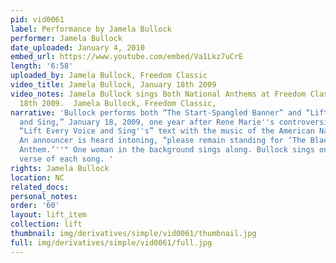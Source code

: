 ```yaml
---
pid: vid0061
label: Performance by Jamela Bullock
performer: Jamela Bullock
date_uploaded: January 4, 2010
embed_url: https://www.youtube.com/embed/Va1Lkz7uCrE
length: '6:58'
uploaded_by: Jamela Bullock, Freedom Classic
video_title: Jamela Bullock, January 18th 2009
video_notes: Jamela Bullock sings Both National Anthems at Freedom Classic January
  18th 2009.  Jamela Bullock, Freedom Classic,
narrative: 'Bullock performs both “The Start-Spangled Banner” and “Lift Every Voice
  and Sing,” January 18, 2009, one year after Rene Marie''s controversial fusing of
  “Lift Every Voice and Sing''s” text with the music of the American National Anthem.
  An announcer is heard intoning, “please remain standing for ‘The Black National
  Anthem.’''" One woman in the background sings along. Bullock sings only the first
  verse of each song. '
rights: Jamela Bullock
location: NC
related_docs: 
personal_notes: 
order: '60'
layout: lift_item
collection: lift
thumbnail: img/derivatives/simple/vid0061/thumbnail.jpg
full: img/derivatives/simple/vid0061/full.jpg
---
```

